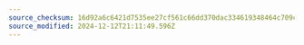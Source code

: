 ```yaml
---
source_checksum: 16d92a6c6421d7535ee27cf561c66dd370dac334619348464c709c13a38c480f
source_modified: 2024-12-12T21:11:49.596Z
---
```


